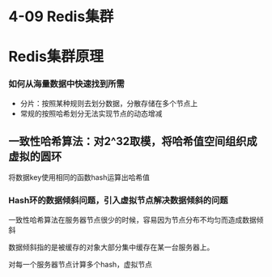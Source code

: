 # 4-09 Redis集群

# Redis集群原理

### 如何从海量数据中快速找到所需

- 分片：按照某种规则去划分数据，分散存储在多个节点上
- 常规的按照哈希划分无法实现节点的动态增减

## 一致性哈希算法：对2^32取模，将哈希值空间组织成虚拟的圆环

将数据key使用相同的函数hash运算出哈希值

### Hash环的数据倾斜问题，引入虚拟节点解决数据倾斜的问题

一致性哈希算法在服务器节点很少的时候，容易因为节点分布不均匀而造成数据倾斜

数据倾斜指的是被缓存的对象大部分集中缓存在某一台服务器上。

对每一个服务器节点计算多个hash，虚拟节点

